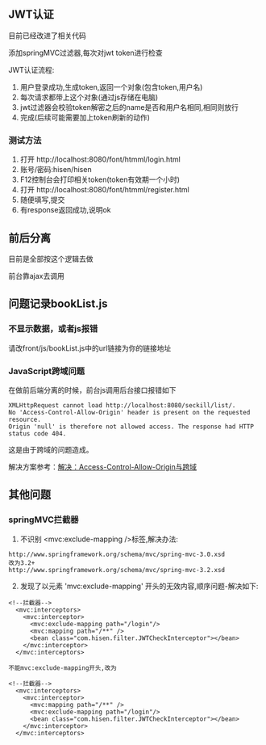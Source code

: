 ## JWT认证
目前已经改进了相关代码

添加springMVC过滤器,每次对jwt token进行检查

JWT认证流程:
1. 用户登录成功,生成token,返回一个对象(包含token,用户名)
2. 每次请求都带上这个对象(通过js存储在电脑)
3. jwt过滤器会校验token解密之后的name是否和用户名相同,相同则放行
4. 完成(后续可能需要加上token刷新的动作)

### 测试方法
1. 打开 http://localhost:8080/font/htmml/login.html
2. 账号/密码:hisen/hisen
3. F12控制台会打印相关token(token有效期一个小时)
4. 打开 http://localhost:8080/font/htmml/register.html
5. 随便填写,提交
6. 有response返回成功,说明ok

## 前后分离
目前是全部按这个逻辑去做

前台靠ajax去调用

## 问题记录bookList.js
### 不显示数据，或者js报错
请改front/js/bookList.js中的url链接为你的链接地址
### JavaScript跨域问题
在做前后端分离的时候，前台js调用后台接口报错如下
```
XMLHttpRequest cannot load http://localhost:8080/seckill/list/.
No 'Access-Control-Allow-Origin' header is present on the requested resource.
Origin 'null' is therefore not allowed access. The response had HTTP status code 404.
```
这是由于跨域的问题造成。

解决方案参考：[解决：Access-Control-Allow-Origin与跨域](http://blog.csdn.net/wo541075754/article/details/50696841)

## 其他问题
### springMVC拦截器
1. 不识别 <mvc:exclude-mapping />标签,解决办法:
```
http://www.springframework.org/schema/mvc/spring-mvc-3.0.xsd
改为3.2+
http://www.springframework.org/schema/mvc/spring-mvc-3.2.xsd
```
2. 发现了以元素 'mvc:exclude-mapping' 开头的无效内容,顺序问题-解决如下:
```
<!--拦截器-->
  <mvc:interceptors>
    <mvc:interceptor>
      <mvc:exclude-mapping path="/login"/>
      <mvc:mapping path="/**" />
      <bean class="com.hisen.filter.JWTCheckInterceptor"></bean>
    </mvc:interceptor>
  </mvc:interceptors>
  
不能mvc:exclude-mapping开头,改为

<!--拦截器-->
  <mvc:interceptors>
    <mvc:interceptor>
      <mvc:mapping path="/**" />
      <mvc:exclude-mapping path="/login"/>
      <bean class="com.hisen.filter.JWTCheckInterceptor"></bean>
    </mvc:interceptor>
  </mvc:interceptors>
```